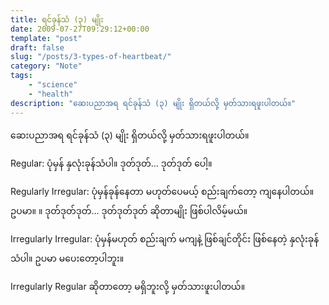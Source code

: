```yaml
---
title: ရင်ခုန်သံ (၃) မျိုး
date: 2009-07-27T09:29:12+00:00
template: "post"  
draft: false  
slug: "/posts/3-types-of-heartbeat/"  
category: "Note"
tags:
    - "science"
    - "health"
description: "ဆေးပညာအရ ရင်ခုန်သံ (၃) မျိုး ရှိတယ်လို့ မှတ်သားရဖူးပါတယ်။"
---
```

ဆေးပညာအရ ရင်ခုန်သံ (၃) မျိုး ရှိတယ်လို့ မှတ်သားရဖူးပါတယ်။

Regular: ပုံမှန် နှလုံးခုန်သံပါ။ ဒုတ်ဒုတ်… ဒုတ်ဒုတ် ပေါ့။

Regularly Irregular: ပုံမှန်ခုန်နေတာ မဟုတ်ပေမယ့် စည်းချက်တော့ ကျနေပါတယ်။ ဥပမာ။ ။ ဒုတ်ဒုတ်ဒုတ်… ဒုတ်ဒုတ်ဒုတ် ဆိုတာမျိုး ဖြစ်ပါလိမ့်မယ်။

Irregularly Irregular: ပုံမှန်မဟုတ် စည်းချက် မကျနဲ့ ဖြစ်ချင်တိုင်း ဖြစ်နေတဲ့ နှလုံးခုန်သံပါ။ ဥပမာ မပေးတော့ပါဘူး။

Irregularly Regular ဆိုတာတော့ မရှိဘူးလို့ မှတ်သားဖူးပါတယ်။